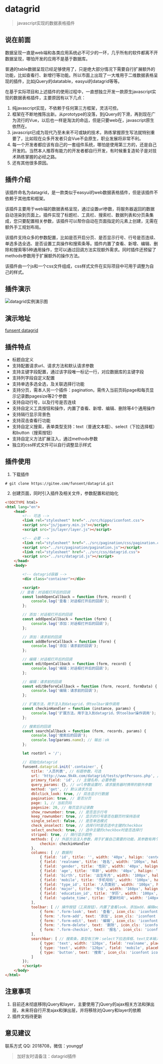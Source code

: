 
# datagrid

> javascript实现的数据表格插件

## 说在前面

数据呈现一直是web端和各类应用系统必不可少的一环，几乎所有的软件都离不开数据呈现，哪怕开发的应用不是基于数据库。

普通的table数据呈现已经足够使用了，只是绝大部分情况下需要自行扩展额外的功能，比如查看行、新增行等功能。所以市面上出现了一大堆用于二维数据表格呈现的插件，比如jQuery的datatable，easyui的datagrid等等。

在基于实际项目和上述插件的使用过程中，一直想独立开发一款原生javascript实现的数据表格插件，主要原因有以下几点：
1. 纯javascript实现，不依赖于任何第三方框架，灵活可控。
2. 框架在不断地推陈出新。从prototype的没落，到jQuery的下滑，再到现在广为流行的Vue，以后也一样是淘汰的命运，但是只要web在，javascript原生依然在。
3. javascript已成为现代乃至未来不可或缺的技术，熟练掌握原生写法就特别重要了，比如现在众多开发者只会Vue不会原生，职业发展将非常不利。
4. 每一个开发者都应该有自己的一套组件系统，哪怕是使用第三方的，还是自己开发的。当然本人推荐有能力的开发者都自行开发，有时候重复造轮子是对技术熟练掌握的必经之路。
5. 还有其他很多原因。

## 插件介绍

该插件命名为datagrid，是一款类似于easyui的web数据表格插件，但是该插件不依赖于其他库和框架。

该插件主要用于web端的数据表格呈现，通过设置url参数，将服务器返回的数据自动渲染到页面上。插件实现了标题栏、工具栏、搜索栏、数据列表和分页条集成，您只要配置相关参数，该插件可以帮你自动在页面指定的元素上创建，无需在额外手工规划布局。

该插件支持众多的参数配置，比如是否开启分页、是否显示行号、行号是否连续、单选多选全选、是否设置工具操作和搜索条等。插件内置了查看、新增、编辑、删除和搜索等5种通用操作，您可以通过回调方法实现额外需求。同时插件还预留了methods参数用于扩展额外的操作方法。

该插件由一个js和一个css文件组成，css样式文件在实际项目中可用于调整为自己的样式。


## 插件演示
![datagrid实例演示图](./tests/demo.png)

## 演示地址

[funsent datagrid](http://www.9k4k.com/datagrid/tests/demo.html)


## 插件特点
- 标题自定义
- 支持配置请求url、请求方法和默认请求参数
- 支持主键字段配置，通过该字段唯一标记一行，对应数据库的主键字段
- 支持列字段自定义配置
- 支持单选多选全选，及关联选择行功能
- 支持分页，需本人另一个插件：pagination，需传入当前页码page和每页显示记录数pagesize等2个参数
- 支持自动行号，以及行号是否连续
- 支持自定义工具按钮和操作，内置了查看、新增、编辑、删除等4个通用操作
- 支持隔行显示背景色
- 支持双击查看行功能
- 支持自定义搜索，表单类型支持：text（普通文本框）、select（下拉选择框）和button（搜索按钮）
- 支持自定义方法扩展注入，通过methods参数
- 独立的css样式文件可以自行调整显示样式


## 插件使用

1. 下载插件
```shell
# git clone https://gitee.com/funsent/datagrid.git
```

2. 创建页面，同时引入插件及相关文件，参数配置和初始化
```html
<!DOCTYPE html>
<html lang="en">
    <head>
        <!-- 可选 -->
        <link rel="stylesheet" href="../src/hippo/iconfont.css">
        <script src="js/jquery.min.js"></script>
        <script src="js/layer/layer.js"></script>

        <!-- 必要 -->
        <link rel="stylesheet" href="../src/pagination/css/pagination.css">
        <script src="../src/pagination/pagination.js"></script>
        <link rel="stylesheet" href="../src/css/datagrid.css">
        <script src="../src/datagrid.js"></script>
    </head>
    <body>

        <!-- datagrid容器 -->
        <div class="container"></div>

        <script>
       // 查看：对话框打开后的回调
        const lookOpenCallback = function (form, record) {
            console.log('查看：对话框打开后的回调');
        };

        // 添加：对话框打开后的回调
        const addOpenCallback = function (form) {
            console.log('添加：对话框打开后的回调');
        };

        // 添加：请求前的回调
        const addBeforeCallback = function (form) {
            console.log('添加：请求前的回调');
        };

        // 编辑：对话框打开后的回调
        const editOpenCallback = function (form, record) {
            console.log('编辑：对话框打开后的回调');
        };

        // 编辑：请求前的回调
        const editBeforeCallback = function (form, record, formData) {
            console.log('编辑：请求前的回调');
        };

        // 扩展方法，用于注入到datagrid，供toolbar操作调用
        const checkinHandler = function (instance, params) {
            console.log('扩展方法，用于注入到datagrid，供toolbar操作调用');
        };

        // 搜索后的回调
        const searchCallback = function (form, records, params) {
            console.log('搜索后的回调');
            console.log(params.name); // 输出：ok
        };

        let rootUrl = '/';

        // 初始化datagrid
        funsent.datagrid.init('.container', {
            title: '人员列表', // 标题参数，可选
            url: 'http://www.9k4k.com/datagrid/tests/getPersons.php', // url参数用于请求数据源
            primary_field: 'id', // 主键名称，必要参数
            query_params: {}, // url参数设置时，请求服务器时携带的额外参数
            method: 'get', // 默认请求方法
            dblclick_look: true, // 双击显示行数据
            pagination: true, // 是否分页
            page: 1, // 当前页码
            pagesize: 20, // 每页显示记录数
            show_rownumber: true, // 是否显示行号
            keep_rownumber: true, // 显示的行号是否在翻页时保持连续
            single_select: false, // 是否单选模式
            check_onselect: true, // 选择行时是否选中主键的checkbox
            select_oncheck: true, // 选中主键的checkbox时是否选择行
            striped: true, // 隔行显示颜色
            methods: { // 外部方法注入参数，用于扩展自己需要的功能，其参数有两个：instance和params
                checkin: checkinHandler
            },
            columns: [ // 数据列
                { field: 'id', title: '', width: '40px', halign: 'center', align: 'center', checkbox: true },
                { field: 'realname', title: '姓名', width: '100px', halign: 'left', align: 'left' },
                { field: 'gender', title: '性别', width: '40px', halign: 'center', align: 'center' },
                { field: 'age', title: '年龄', width: '40px', halign: 'center', align: 'center' },
                { field: 'birth', title: '出生年月', width: '100px', halign: 'center', align: 'center' },
                { field: 'mobile', title: '手机号码', width: '100px', halign: 'center', align: 'center' },
                { field: 'type_id', title: '人员类别', width: '100px', halign: 'center', align: 'center' },
                { field: 'major', title: '专业', width: '160px', halign: 'center', align: 'left' },
                { field: 'education_id', title: '学历', width: '100px', halign: 'center', align: 'center' },
                { field: 'update_time', title: '更新时间', width: '140px', halign: 'center', align: 'center' }
            ],
            toolbar: [ // 操作按钮（工具按钮），内置了查看look、添加add、编辑edit、删除delete等4中操作，如果需要额外操作按钮，可自行扩展（通过methods参数注入，或直接写在这里，如下面的报名操作）
                { form: '.form-look', text: '查看', icon_cls: 'iconfont icon-file', handler: 'look', url: '', params: { opened_callback: lookOpenCallback } },
                { form: '.form-add', text: '添加', icon_cls: 'iconfont icon-add-circle', handler: 'add', url: rootUrl + 'add_person', params: { before_callback: addBeforeCallback, opened_callback: addOpenCallback } },
                { form: '.form-edit', text: '编辑', icon_cls: 'iconfont icon-edit', handler: 'edit', url: rootUrl + 'edit_person', params: { before_callback: editBeforeCallback, opened_callback: editOpenCallback } },
                { form: '.form-delete', text: '删除', icon_cls: 'iconfont icon-minus-circle', handler: 'delete', url: rootUrl + 'delete_person', params: { message: '确定删除吗？' } },
                { form: '.form-checkin', text: '报名', icon_cls: 'iconfont icon-add-circle', handler: 'checkin', url: rootUrl + 'checkin_need', params: { title: '报名项目', width: '970px', height: '680px' } }
            ],
            searchbar: [ // 搜索条，类型有三种：select下拉选择框、text文本输入框和button搜索按钮，其中button类型只用于搜索按钮，且始终在最后呈现
                { type: 'text', width: '120px', field: 'realname', placeholder: '人员姓名', autocomplete: false },
                { type: 'text', width: '120px', field: 'mobile', placeholder: '手机号码', autocomplete: false },
                { type: 'button', text: '搜索', icon_cls: 'iconfont icon-search', params: { callback: searchCallback, name:'ok' } }
            ]
        });
        </script>
    </body>
</html>
```

## 注意事项

1. 目前还未彻底移除jQuery和layer，主要使用了jQuery的ajax相关方法和弹出层，未来将自行开发ajax和弹出层，并将移除对jQuery和layer的依赖
2. 插件文档待更新

## 意见建议

联系方式 QQ: 2018708，微信：younggf

> 加好友时请备注：datagrid插件